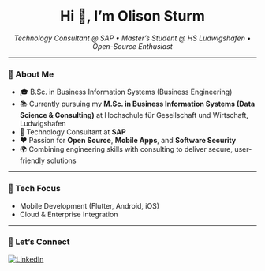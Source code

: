 <h1 align="center">Hi 👋, I’m Olison Sturm</h1>
<p align="center">
  <em>Technology Consultant @ SAP • Master’s Student @ HS Ludwigshafen • Open-Source Enthusiast</em>
</p>

---

### 🚀 About Me
- 🎓 B.Sc. in Business Information Systems (Business Engineering)  
- 📚 Currently pursuing my **M.Sc. in Business Information Systems (Data Science & Consulting)** at Hochschule für Gesellschaft und Wirtschaft, Ludwigshafen  
- 💼 Technology Consultant at **SAP**  
- ❤️ Passion for **Open Source**, **Mobile Apps**, and **Software Security**  
- 🌍 Combining engineering skills with consulting to deliver secure, user-friendly solutions  

---

### 🔧 Tech Focus
- Mobile Development (Flutter, Android, iOS)   
- Cloud & Enterprise Integration

---

### 🤝 Let’s Connect
[![LinkedIn](https://img.shields.io/badge/LinkedIn-Olison%20Sturm-blue?style=flat&logo=linkedin)](https://www.linkedin.com/in/olisonsturm)
